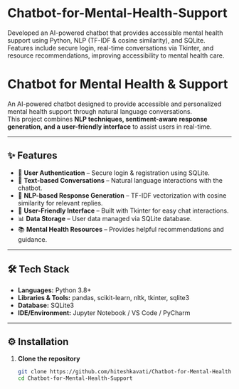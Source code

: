 # Chatbot-for-Mental-Health-Support
Developed an AI-powered chatbot that provides accessible mental health support using Python, NLP (TF-IDF &amp; cosine similarity), and SQLite. Features include secure login, real-time conversations via Tkinter, and resource recommendations, improving accessibility to mental health care.

# Chatbot for Mental Health & Support  

An AI-powered chatbot designed to provide accessible and personalized mental health support through natural language conversations.  
This project combines **NLP techniques, sentiment-aware response generation, and a user-friendly interface** to assist users in real-time.  

---

## ✨ Features
- 🔐 **User Authentication** – Secure login & registration using SQLite.  
- 💬 **Text-based Conversations** – Natural language interactions with the chatbot.  
- 🧠 **NLP-based Response Generation** – TF-IDF vectorization with cosine similarity for relevant replies.  
- 🎨 **User-Friendly Interface** – Built with Tkinter for easy chat interactions.  
- 📊 **Data Storage** – User data managed via SQLite database.  
- 📚 **Mental Health Resources** – Provides helpful recommendations and guidance.  

---

## 🛠 Tech Stack
- **Languages:** Python 3.8+  
- **Libraries & Tools:** pandas, scikit-learn, nltk, tkinter, sqlite3  
- **Database:** SQLite3  
- **IDE/Environment:** Jupyter Notebook / VS Code / PyCharm  

---

## ⚙️ Installation

1. **Clone the repository**
   ```bash
   git clone https://github.com/hiteshkavati/Chatbot-for-Mental-Health-Support.git
   cd Chatbot-for-Mental-Health-Support
